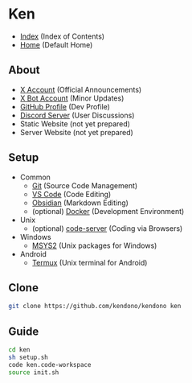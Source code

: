 
# Ken

- [Index](/index.md) (Index of Contents)
- [Home](/_/README.md) (Default Home)

## About

- [X Account](https://x.com/ken_dono_) (Official Announcements)
- [X Bot Account](https://x.com/ken_auto_) (Minor Updates)
- [GitHub Profile](https://github.com/kendono) (Dev Profile)
- [Discord Server](https://discord.gg/jhJ64HDRSX) (User Discussions)
- Static Website (not yet prepared)
- Server Website (not yet prepared)

## Setup

- Common
  - [Git](https://git-scm.com/) (Source Code Management)
  - [VS Code](https://code.visualstudio.com/) (Code Editing)
  - [Obsidian](https://obsidian.md/) (Markdown Editing)
  - (optional) [Docker](https://www.docker.com/) (Development Environment)
- Unix
  - (optional) [code-server](https://github.com/coder/code-server) (Coding via Browsers)
- Windows
  - [MSYS2](https://www.msys2.org/) (Unix packages for Windows)
- Android
  - [Termux](https://termux.dev/en/) (Unix terminal for Android)

## Clone

```sh
git clone https://github.com/kendono/kendono ken
```

## Guide

```sh
cd ken
sh setup.sh
code ken.code-workspace
source init.sh
```
